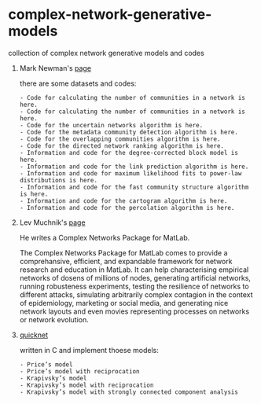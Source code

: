 # complex-network-generative-models
collection of complex network generative models and codes

1.  Mark Newman's [page](http://www-personal.umich.edu/~mejn/)

    there are some datasets and codes:

        - Code for calculating the number of communities in a network is here.
        - Code for calculating the number of communities in a network is here.
        - Code for the uncertain networks algorithm is here.
        - Code for the metadata community detection algorithm is here.
        - Code for the overlapping communities algorithm is here.
        - Code for the directed network ranking algorithm is here.
        - Information and code for the degree-corrected block model is here.
        - Information and code for the link prediction algorithm is here.
        - Information and code for maximum likelihood fits to power-law distributions is here.
        - Information and code for the fast community structure algorithm is here.
        - Information and code for the cartogram algorithm is here.
        - Information and code for the percolation algorithm is here. 


1.  Lev Muchnik's [page](http://www.levmuchnik.net/index.html)

    He writes a Complex Networks Package for MatLab.

    The Complex Networks Package for MatLab comes to provide a comprehansive, efficient, and expandable framework for network research and education in MatLab. It can help characterising empirical networks of dosens of millions of nodes, generating artificial networks, running robusteness experiments, testing the resilience of networks to different attacks, simulating arbitrarily complex contagion in the context of epidemiology, marketing or social media, and generating nice network layouts and even movies representing processes on networks or network evolution. 

1.  [quicknet](https://github.com/jcatw/quicknet)

    written in C and implement thoese models:
    
        - Price’s model
        - Price’s model with reciprocation
        - Krapivsky’s model
        - Krapivsky’s model with reciprocation
        - Krapivsky’s model with strongly connected component analysis
